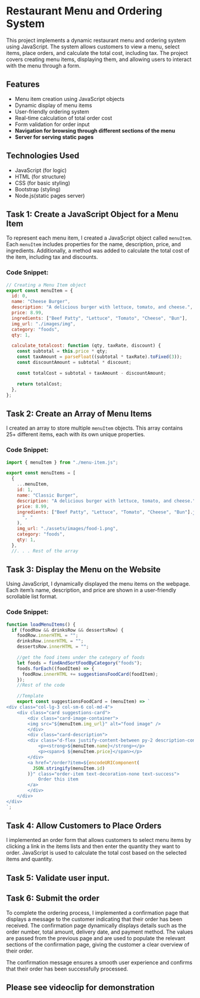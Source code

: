 # Restaurant Menu and Ordering System

This project implements a dynamic restaurant menu and ordering system using JavaScript. The system allows customers to view a menu, select items, place orders, and calculate the total cost, including tax. The project covers creating menu items, displaying them, and allowing users to interact with the menu through a form.

## Features

- Menu item creation using JavaScript objects
- Dynamic display of menu items
- User-friendly ordering system
- Real-time calculation of total order cost
- Form validation for order input
- **Navigation for browsing through different sections of the menu**
- **Server for serving static pages**

## Technologies Used

- JavaScript (for logic)
- HTML (for structure)
- CSS (for basic styling)
- Bootstrap (styling)
- Node.js(static pages server)

## Task 1: Create a JavaScript Object for a Menu Item

To represent each menu item, I created a JavaScript object called `menuItem`. Each `menuItem` includes properties for the name, description, price, and ingredients. Additionally, a method was added to calculate the total cost of the item, including tax and discounts.

### Code Snippet:

```javascript
// Creating a Menu Item object
export const menuItem = {
  id: 0,
  name: "Cheese Burger",
  description: "A delicious burger with lettuce, tomato, and cheese.",
  price: 8.99,
  ingredients: ["Beef Patty", "Lettuce", "Tomato", "Cheese", "Bun"],
  img_url: "./images/img",
  category: "foods",
  qty: 1,

  calculate_totalcost: function (qty, taxRate, discount) {
    const subtotal = this.price * qty;
    const taxAmount = parseFloat((subtotal * taxRate).toFixed(3));
    const discountAmount = subtotal * discount;

    const totalCost = subtotal + taxAmount - discountAmount;

    return totalCost;
  },
};
```

## Task 2: Create an Array of Menu Items

I created an array to store multiple `menuItem` objects. This array contains 25+ different items, each with its own unique properties.

### Code Snippet:

```javascript
import { menuItem } from "./menu-item.js";

export const menuItems = [
  {
    ...menuItem,
    id: 1,
    name: "Classic Burger",
    description: "A delicious burger with lettuce, tomato, and cheese.",
    price: 8.99,
    ingredients: ["Beef Patty", "Lettuce", "Tomato", "Cheese", "Bun"].join(
      ", "
    ),
    img_url: "./assets/images/food-1.png",
    category: "foods",
    qty: 1,
  },
  //. . . Rest of the array

```

## Task 3: Display the Menu on the Website

Using JavaScript, I dynamically displayed the menu items on the webpage. Each item’s name, description, and price are shown in a user-friendly scrollable list format.

### Code Snippet:

```javascript
function loadMenuItems() {
  if (foodRow && drinksRow && dessertsRow) {
    foodRow.innerHTML = "";
    drinksRow.innerHTML = "";
    dessertsRow.innerHTML = "";

    //get the food items under the category of foods
    let foods = findAndSortFoodByCategory("foods");
    foods.forEach((foodItem) => {
      foodRow.innerHTML += suggestionsFoodCard(foodItem);
    });
    //Rest of the code

    //Template
    export const suggestionsFoodCard = (menuItem) => `
<div class="col-lg-3 col-sm-6 col-md-4">
    <div class="card suggestions-card">
        <div class="card-image-container">
        <img src="${menuItem.img_url}" alt="food image" />
        </div>
        <div class="card-description">
        <div class="d-flex justify-content-between py-2 description-container">
            <p><strong>${menuItem.name}</strong></p>
            <p><span>$ ${menuItem.price}</span></p>
        </div>
        <a href="/order?item=${encodeURIComponent(
          JSON.stringify(menuItem.id)
        )}" class="order-item text-decoration-none text-success">
            Order this item
        </a>
        </div>
    </div>
</div>
`;
```

## Task 4: Allow Customers to Place Orders

I implemented an order form that allows customers to select menu items by clicking a link in the items lists and then enter the quantity they want to order. JavaScript is used to calculate the total cost based on the selected items and quantity.

## Task 5: Validate user input.

## Task 6: Submit the order

To complete the ordering process, I implemented a confirmation page that displays a message to the customer indicating that their order has been received. The confirmation page dynamically displays details such as the order number, total amount, delivery date, and payment method. The values are passed from the previous page and are used to populate the relevant sections of the confirmation page, giving the customer a clear overview of their order.

The confirmation message ensures a smooth user experience and confirms that their order has been successfully processed.

## Please see videoclip for demonstration
